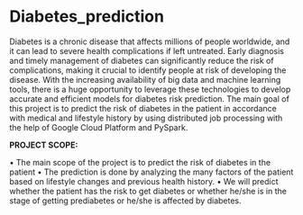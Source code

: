 # Diabetes_prediction

Diabetes is a chronic disease that affects millions of people worldwide, and it can lead to severe health complications if left untreated. Early diagnosis and timely management of diabetes can significantly reduce the risk of complications, making it crucial to identify people at risk of developing the disease. With the increasing availability of big data and machine learning tools, there is a huge opportunity to leverage these technologies to develop accurate and efficient models for diabetes risk prediction. The main goal of this project is to predict the risk of diabetes in the patient in accordance with medical and lifestyle history by using distributed job processing with the help of Google Cloud Platform and PySpark.

**PROJECT SCOPE:**

•	The main scope of the project is to predict the risk of diabetes in the patient 
•	The prediction is done by analyzing the many factors of the patient based on lifestyle changes and previous health history.
•	We will predict whether the patient has the risk to get diabetes or whether he/she is in the stage of getting prediabetes or he/she is affected by diabetes.
